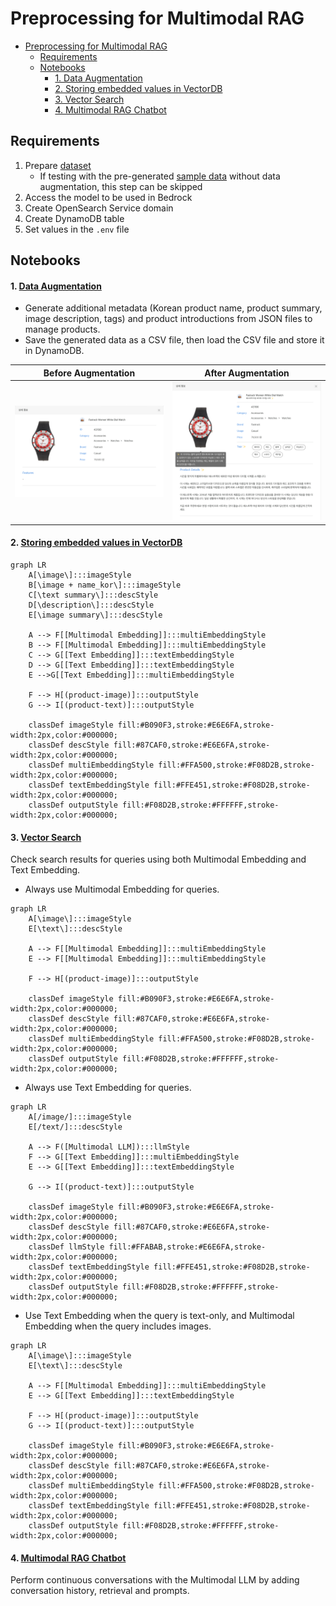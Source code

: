 # Preprocessing for Multimodal RAG

- [Preprocessing for Multimodal RAG](#preprocessing-for-multimodal-rag)
  - [Requirements](#requirements)
  - [Notebooks](#notebooks)
      - [1. Data Augmentation](#1-data-augmentation)
      - [2. Storing embedded values in VectorDB](#2-storing-embedded-values-in-vectordb)
      - [3. Vector Search](#3-vector-search)
      - [4. Multimodal RAG Chatbot](#4-multimodal-rag-chatbot)

## Requirements

1. Prepare [dataset](https://www.kaggle.com/datasets/paramaggarwal/fashion-product-images-dataset)
   - If testing with the pre-generated [sample data](../data/product.csv) without data augmentation, this step can be skipped
2. Access the model to be used in Bedrock
3. Create OpenSearch Service domain
4. Create DynamoDB table
5. Set values in the `.env` file

## Notebooks

#### 1. [Data Augmentation](./1-augment-dataset.ipynb)

- Generate additional metadata (Korean product name, product summary, image description, tags) and product introductions from JSON files to manage products.
- Save the generated data as a CSV file, then load the CSV file and store it in DynamoDB.

| Before Augmentation                 | After Augmentation                |
|-------------------------------------|-----------------------------------|
| ![Before](../assets/before-aug.png) | ![After](../assets/after-aug.png) |

#### 2. [Storing embedded values in VectorDB](./2-embedding.ipynb)

```mermaid
graph LR
    A[\image\]:::imageStyle
    B[\image + name_kor\]:::imageStyle
    C[\text summary\]:::descStyle
    D[\description\]:::descStyle
    E[\image summary\]:::descStyle

    A --> F[[Multimodal Embedding]]:::multiEmbeddingStyle
    B --> F[[Multimodal Embedding]]:::multiEmbeddingStyle
    C --> G[[Text Embedding]]:::textEmbeddingStyle
    D --> G[[Text Embedding]]:::textEmbeddingStyle
    E -->G[[Text Embedding]]:::multiEmbeddingStyle

    F --> H[(product-image)]:::outputStyle
    G --> I[(product-text)]:::outputStyle

    classDef imageStyle fill:#B090F3,stroke:#E6E6FA,stroke-width:2px,color:#000000;
    classDef descStyle fill:#87CAF0,stroke:#E6E6FA,stroke-width:2px,color:#000000;
    classDef multiEmbeddingStyle fill:#FFA500,stroke:#F08D2B,stroke-width:2px,color:#000000;
    classDef textEmbeddingStyle fill:#FFE451,stroke:#F08D2B,stroke-width:2px,color:#000000;
    classDef outputStyle fill:#F08D2B,stroke:#FFFFFF,stroke-width:2px,color:#000000;
```

#### 3. [Vector Search](./3-vector-search.ipynb)

Check search results for queries using both Multimodal Embedding and Text Embedding.

- Always use Multimodal Embedding for queries.

```mermaid
graph LR
    A[\image\]:::imageStyle
    E[\text\]:::descStyle

    A --> F[[Multimodal Embedding]]:::multiEmbeddingStyle
    E --> F[[Multimodal Embedding]]:::multiEmbeddingStyle

    F --> H[(product-image)]:::outputStyle

    classDef imageStyle fill:#B090F3,stroke:#E6E6FA,stroke-width:2px,color:#000000;
    classDef descStyle fill:#87CAF0,stroke:#E6E6FA,stroke-width:2px,color:#000000;
    classDef multiEmbeddingStyle fill:#FFA500,stroke:#F08D2B,stroke-width:2px,color:#000000;
    classDef outputStyle fill:#F08D2B,stroke:#FFFFFF,stroke-width:2px,color:#000000;
```

- Always use Text Embedding for queries.

```mermaid
graph LR
    A[/image/]:::imageStyle
    E[/text/]:::descStyle

    A --> F([Multimodal LLM]):::llmStyle
    F --> G[[Text Embedding]]:::multiEmbeddingStyle
    E --> G[[Text Embedding]]:::textEmbeddingStyle

    G --> I[(product-text)]:::outputStyle

    classDef imageStyle fill:#B090F3,stroke:#E6E6FA,stroke-width:2px,color:#000000;
    classDef descStyle fill:#87CAF0,stroke:#E6E6FA,stroke-width:2px,color:#000000;
    classDef llmStyle fill:#FFABAB,stroke:#E6E6FA,stroke-width:2px,color:#000000;
    classDef textEmbeddingStyle fill:#FFE451,stroke:#F08D2B,stroke-width:2px,color:#000000;
    classDef outputStyle fill:#F08D2B,stroke:#FFFFFF,stroke-width:2px,color:#000000;
```

- Use Text Embedding when the query is text-only, and Multimodal Embedding when the query includes images.

```mermaid
graph LR
    A[\image\]:::imageStyle
    E[\text\]:::descStyle

    A --> F[[Multimodal Embedding]]:::multiEmbeddingStyle
    E --> G[[Text Embedding]]:::textEmbeddingStyle

    F --> H[(product-image)]:::outputStyle
    G --> I[(product-text)]:::outputStyle

    classDef imageStyle fill:#B090F3,stroke:#E6E6FA,stroke-width:2px,color:#000000;
    classDef descStyle fill:#87CAF0,stroke:#E6E6FA,stroke-width:2px,color:#000000;
    classDef multiEmbeddingStyle fill:#FFA500,stroke:#F08D2B,stroke-width:2px,color:#000000;
    classDef textEmbeddingStyle fill:#FFE451,stroke:#F08D2B,stroke-width:2px,color:#000000;
    classDef outputStyle fill:#F08D2B,stroke:#FFFFFF,stroke-width:2px,color:#000000;
```

#### 4. [Multimodal RAG Chatbot](./4-chatbot.ipynb)

Perform continuous conversations with the Multimodal LLM by adding conversation history, retrieval and prompts.

